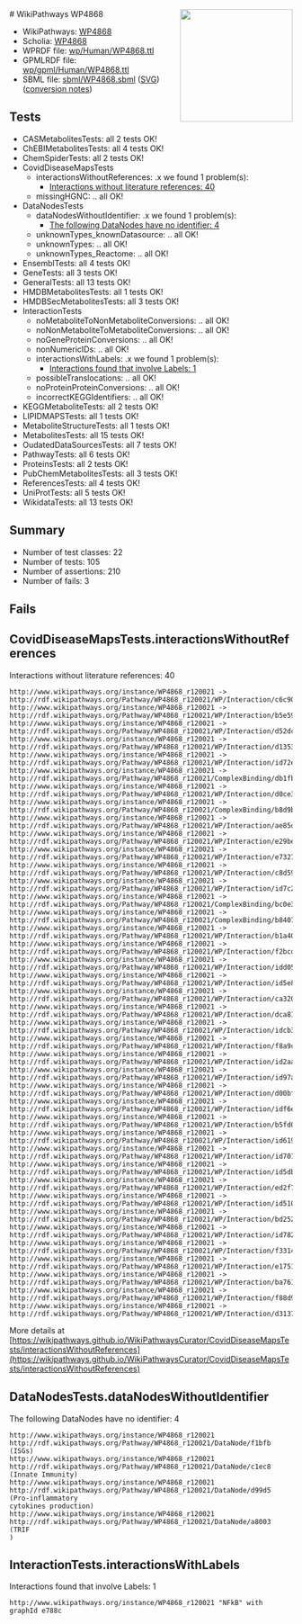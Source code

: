 <img style="float: right; width: 200px" src="../logo.png" />
# WikiPathways WP4868

* WikiPathways: [WP4868](https://identifiers.org/wikipathways:WP4868)
* Scholia: [WP4868](https://scholia.toolforge.org/wikipathways/WP4868)
* WPRDF file: [wp/Human/WP4868.ttl](../wp/Human/WP4868.ttl)
* GPMLRDF file: [wp/gpml/Human/WP4868.ttl](../wp/gpml/Human/WP4868.ttl)
* SBML file: [sbml/WP4868.sbml](../sbml/WP4868.sbml) ([SVG](../sbml/WP4868.svg)) ([conversion notes](../sbml/WP4868.txt))

## Tests
* CASMetabolitesTests: all 2 tests OK!
* ChEBIMetabolitesTests: all 4 tests OK!
* ChemSpiderTests: all 2 tests OK!
* CovidDiseaseMapsTests
    * interactionsWithoutReferences: .x we found 1 problem(s):
        * [Interactions without literature references: 40](#9701cd3e)
    * missingHGNC: .. all OK!
* DataNodesTests
    * dataNodesWithoutIdentifier: .x we found 1 problem(s):
        * [The following DataNodes have no identifier: 4](#d2d32fa3)
    * unknownTypes_knownDatasource: .. all OK!
    * unknownTypes: .. all OK!
    * unknownTypes_Reactome: .. all OK!
* EnsemblTests: all 4 tests OK!
* GeneTests: all 3 tests OK!
* GeneralTests: all 13 tests OK!
* HMDBMetabolitesTests: all 1 tests OK!
* HMDBSecMetabolitesTests: all 3 tests OK!
* InteractionTests
    * noMetaboliteToNonMetaboliteConversions: .. all OK!
    * noNonMetaboliteToMetaboliteConversions: .. all OK!
    * noGeneProteinConversions: .. all OK!
    * nonNumericIDs: .. all OK!
    * interactionsWithLabels: .x we found 1 problem(s):
        * [Interactions found that involve Labels: 1](#630d2678)
    * possibleTranslocations: .. all OK!
    * noProteinProteinConversions: .. all OK!
    * incorrectKEGGIdentifiers: .. all OK!
* KEGGMetaboliteTests: all 2 tests OK!
* LIPIDMAPSTests: all 1 tests OK!
* MetaboliteStructureTests: all 1 tests OK!
* MetabolitesTests: all 15 tests OK!
* OudatedDataSourcesTests: all 7 tests OK!
* PathwayTests: all 6 tests OK!
* ProteinsTests: all 2 tests OK!
* PubChemMetabolitesTests: all 3 tests OK!
* ReferencesTests: all 4 tests OK!
* UniProtTests: all 5 tests OK!
* WikidataTests: all 13 tests OK!


## Summary

* Number of test classes: 22
* Number of tests: 105
* Number of assertions: 210
* Number of fails: 3

## Fails

<a name="9701cd3e" />

## CovidDiseaseMapsTests.interactionsWithoutReferences

Interactions without literature references: 40
```
http://www.wikipathways.org/instance/WP4868_r120021 -> http://rdf.wikipathways.org/Pathway/WP4868_r120021/WP/Interaction/c6c90
http://www.wikipathways.org/instance/WP4868_r120021 -> http://rdf.wikipathways.org/Pathway/WP4868_r120021/WP/Interaction/b5e59
http://www.wikipathways.org/instance/WP4868_r120021 -> http://rdf.wikipathways.org/Pathway/WP4868_r120021/WP/Interaction/d52dc
http://www.wikipathways.org/instance/WP4868_r120021 -> http://rdf.wikipathways.org/Pathway/WP4868_r120021/WP/Interaction/d1353
http://www.wikipathways.org/instance/WP4868_r120021 -> http://rdf.wikipathways.org/Pathway/WP4868_r120021/WP/Interaction/id72e167d2
http://www.wikipathways.org/instance/WP4868_r120021 -> http://rdf.wikipathways.org/Pathway/WP4868_r120021/ComplexBinding/db1fb
http://www.wikipathways.org/instance/WP4868_r120021 -> http://rdf.wikipathways.org/Pathway/WP4868_r120021/WP/Interaction/d0ce3
http://www.wikipathways.org/instance/WP4868_r120021 -> http://rdf.wikipathways.org/Pathway/WP4868_r120021/ComplexBinding/b8d9b
http://www.wikipathways.org/instance/WP4868_r120021 -> http://rdf.wikipathways.org/Pathway/WP4868_r120021/WP/Interaction/ae85d
http://www.wikipathways.org/instance/WP4868_r120021 -> http://rdf.wikipathways.org/Pathway/WP4868_r120021/WP/Interaction/e29be
http://www.wikipathways.org/instance/WP4868_r120021 -> http://rdf.wikipathways.org/Pathway/WP4868_r120021/WP/Interaction/e7327
http://www.wikipathways.org/instance/WP4868_r120021 -> http://rdf.wikipathways.org/Pathway/WP4868_r120021/WP/Interaction/c8d59
http://www.wikipathways.org/instance/WP4868_r120021 -> http://rdf.wikipathways.org/Pathway/WP4868_r120021/WP/Interaction/id7c297d34
http://www.wikipathways.org/instance/WP4868_r120021 -> http://rdf.wikipathways.org/Pathway/WP4868_r120021/ComplexBinding/bc0e3
http://www.wikipathways.org/instance/WP4868_r120021 -> http://rdf.wikipathways.org/Pathway/WP4868_r120021/ComplexBinding/b8407
http://www.wikipathways.org/instance/WP4868_r120021 -> http://rdf.wikipathways.org/Pathway/WP4868_r120021/WP/Interaction/b1a40
http://www.wikipathways.org/instance/WP4868_r120021 -> http://rdf.wikipathways.org/Pathway/WP4868_r120021/WP/Interaction/f2bcd
http://www.wikipathways.org/instance/WP4868_r120021 -> http://rdf.wikipathways.org/Pathway/WP4868_r120021/WP/Interaction/idd0587e82
http://www.wikipathways.org/instance/WP4868_r120021 -> http://rdf.wikipathways.org/Pathway/WP4868_r120021/WP/Interaction/id5e8cde6a
http://www.wikipathways.org/instance/WP4868_r120021 -> http://rdf.wikipathways.org/Pathway/WP4868_r120021/WP/Interaction/ca320
http://www.wikipathways.org/instance/WP4868_r120021 -> http://rdf.wikipathways.org/Pathway/WP4868_r120021/WP/Interaction/dca81
http://www.wikipathways.org/instance/WP4868_r120021 -> http://rdf.wikipathways.org/Pathway/WP4868_r120021/WP/Interaction/idcb3aff58
http://www.wikipathways.org/instance/WP4868_r120021 -> http://rdf.wikipathways.org/Pathway/WP4868_r120021/WP/Interaction/f8a9c
http://www.wikipathways.org/instance/WP4868_r120021 -> http://rdf.wikipathways.org/Pathway/WP4868_r120021/WP/Interaction/id2aa49a5d
http://www.wikipathways.org/instance/WP4868_r120021 -> http://rdf.wikipathways.org/Pathway/WP4868_r120021/WP/Interaction/id97a8368b
http://www.wikipathways.org/instance/WP4868_r120021 -> http://rdf.wikipathways.org/Pathway/WP4868_r120021/WP/Interaction/d00bf
http://www.wikipathways.org/instance/WP4868_r120021 -> http://rdf.wikipathways.org/Pathway/WP4868_r120021/WP/Interaction/idf6e0bc7f
http://www.wikipathways.org/instance/WP4868_r120021 -> http://rdf.wikipathways.org/Pathway/WP4868_r120021/WP/Interaction/b5fd0
http://www.wikipathways.org/instance/WP4868_r120021 -> http://rdf.wikipathways.org/Pathway/WP4868_r120021/WP/Interaction/id619b1996
http://www.wikipathways.org/instance/WP4868_r120021 -> http://rdf.wikipathways.org/Pathway/WP4868_r120021/WP/Interaction/id7018850f
http://www.wikipathways.org/instance/WP4868_r120021 -> http://rdf.wikipathways.org/Pathway/WP4868_r120021/WP/Interaction/id5db145b0
http://www.wikipathways.org/instance/WP4868_r120021 -> http://rdf.wikipathways.org/Pathway/WP4868_r120021/WP/Interaction/ed2f7
http://www.wikipathways.org/instance/WP4868_r120021 -> http://rdf.wikipathways.org/Pathway/WP4868_r120021/WP/Interaction/id51069b65
http://www.wikipathways.org/instance/WP4868_r120021 -> http://rdf.wikipathways.org/Pathway/WP4868_r120021/WP/Interaction/bd252
http://www.wikipathways.org/instance/WP4868_r120021 -> http://rdf.wikipathways.org/Pathway/WP4868_r120021/WP/Interaction/id782ae218
http://www.wikipathways.org/instance/WP4868_r120021 -> http://rdf.wikipathways.org/Pathway/WP4868_r120021/WP/Interaction/f3314
http://www.wikipathways.org/instance/WP4868_r120021 -> http://rdf.wikipathways.org/Pathway/WP4868_r120021/WP/Interaction/e1751
http://www.wikipathways.org/instance/WP4868_r120021 -> http://rdf.wikipathways.org/Pathway/WP4868_r120021/WP/Interaction/ba761
http://www.wikipathways.org/instance/WP4868_r120021 -> http://rdf.wikipathways.org/Pathway/WP4868_r120021/WP/Interaction/f88d9
http://www.wikipathways.org/instance/WP4868_r120021 -> http://rdf.wikipathways.org/Pathway/WP4868_r120021/WP/Interaction/d3137
```

More details at [https://wikipathways.github.io/WikiPathwaysCurator/CovidDiseaseMapsTests/interactionsWithoutReferences](https://wikipathways.github.io/WikiPathwaysCurator/CovidDiseaseMapsTests/interactionsWithoutReferences)

<a name="d2d32fa3" />

## DataNodesTests.dataNodesWithoutIdentifier

The following DataNodes have no identifier: 4
```
http://www.wikipathways.org/instance/WP4868_r120021 http://rdf.wikipathways.org/Pathway/WP4868_r120021/DataNode/f1bfb (ISGs)
http://www.wikipathways.org/instance/WP4868_r120021 http://rdf.wikipathways.org/Pathway/WP4868_r120021/DataNode/c1ec8 (Innate Immunity)
http://www.wikipathways.org/instance/WP4868_r120021 http://rdf.wikipathways.org/Pathway/WP4868_r120021/DataNode/d99d5 (Pro-inflammatory 
cytokines production)
http://www.wikipathways.org/instance/WP4868_r120021 http://rdf.wikipathways.org/Pathway/WP4868_r120021/DataNode/a8003 (TRIF
)
```

<a name="630d2678" />

## InteractionTests.interactionsWithLabels

Interactions found that involve Labels: 1
```
http://www.wikipathways.org/instance/WP4868_r120021 "NFkB" with graphId e788c
```

